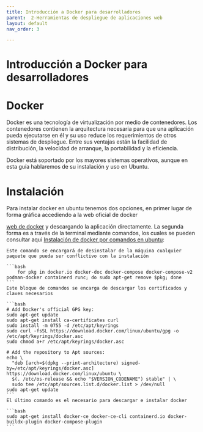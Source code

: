```yaml
---
title: Introducción a Docker para desarrolladores
parent:  2-Herramientas de despliegue de aplicaciones web
layout: default
nav_order: 3

---
```


# Introducción a Docker para desarrolladores


# Docker
Docker es una tecnología de virtualización por medio de contenedores. Los contenedores contienen la arquitectura necesaria para que una aplicación pueda ejecutarse en él y su uso reduce los requerimientos de otros sistemas de despliegue. Entre sus ventajas están la facilidad de distribución, la velocidad de arranque, la portabilidad y la eficiencia.

Docker está soportado por los mayores sistemas operativos, aunque en esta guía hablaremos de su instalación y uso en Ubuntu.

# Instalación
Para instalar docker en ubuntu tenemos dos opciones, en primer lugar de forma gráfica accediendo a la web oficial de docker

[web de docker](https://docs.docker.com/desktop/install/linux-install/) y descargando la aplicación directamente. La segunda forma es a través de la terminal mediante comandos, los cuales se pueden consultar aqui [Instalación de docker por comandos en ubuntu](https://docs.docker.com/engine/install/ubuntu/):

    Este comando se encargará de desinstalar de la máquina cualquier paquete que pueda ser conflictivo con la instalación

    ```bash
        for pkg in docker.io docker-doc docker-compose docker-compose-v2 podman-docker containerd runc; do sudo apt-get remove $pkg; done
    ```
    Este bloque de comandos se encarga de descargar los certificados y claves necesarios

    ```bash
    # Add Docker's official GPG key:
    sudo apt-get update
    sudo apt-get install ca-certificates curl
    sudo install -m 0755 -d /etc/apt/keyrings
    sudo curl -fsSL https://download.docker.com/linux/ubuntu/gpg -o /etc/apt/keyrings/docker.asc
    sudo chmod a+r /etc/apt/keyrings/docker.asc

    # Add the repository to Apt sources:
    echo \
      "deb [arch=$(dpkg --print-architecture) signed-by=/etc/apt/keyrings/docker.asc] https://download.docker.com/linux/ubuntu \
      $(. /etc/os-release && echo "$VERSION_CODENAME") stable" | \
      sudo tee /etc/apt/sources.list.d/docker.list > /dev/null
    sudo apt-get update
    ```
    El último comando es el necesario para descargar e instalar docker

    ```bash
    sudo apt-get install docker-ce docker-ce-cli containerd.io docker-buildx-plugin docker-compose-plugin
    ```

